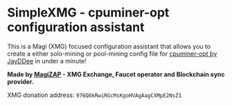 # SimpleXMG - cpuminer-opt configuration assistant
This is a Magi (XMG) focused configuration assistant that allows you to create a either solo-mining or pool-mining config file for [cpuminer-opt by JayDDee](https://github.com/JayDDee/cpuminer-opt) in under a minute!

**Made by [MagiZAP](https://magizap.rfbtc.cz) - XMG Exchange, Faucet operator and Blockchain sync provider.**

XMG donation address: `976Q8kRwiRGcMsKgoHVAgAagCXMpE2NsZ1`
